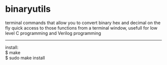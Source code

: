 # binaryutils
terminal commands that allow you to convert binary hex and decimal on the fly
quick access to those functions from a terminal window, usefull for low level C programming and Verilog programming
<hr>
install:<br>
$ make <br>
$ sudo make install
